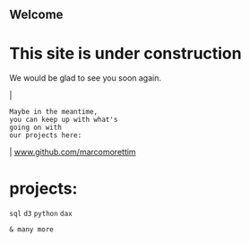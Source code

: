 ## Welcome ## 
# This site is under construction #

We would be glad to see you soon again. 

\|
```
Maybe in the meantime, 
you can keep up with what's 
going on with 
our projects here:  

```
\|
www.github.com/marcomorettim

# projects: #
`sql` `d3` `python` `dax`

`& many more` 

